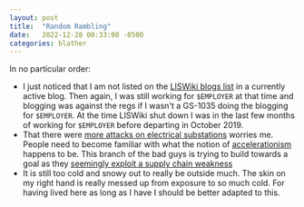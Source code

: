 ```yaml
---
layout: post
title:  "Random Rambling"
date:   2022-12-28 00:33:00 -0500
categories: blather
---
```

In no particular order:

* I just noticed that I am not listed on the [LISWiki blogs list](https://liswiki.org/wiki/Weblogs) in a currently active blog.  Then again, I was still working for `$EMPLOYER` at that time and blogging was against the regs if I wasn't a GS-1035 doing the blogging for `$EMPLOYER`.  At the time LISWiki shut down I was in the last few months of working for `$EMPLOYER` before departing in October 2019.
* That there were [more attacks on electrical substations](https://www.msn.com/en-us/news/us/power-substations-vandalized-in-washington-state-weeks-after-north-carolina-electricity-attack-and-fbi-warning/ar-AA15F9fW) worries me.  People need to become familiar with what the notion of [accelerationism](https://www.hsdl.org/c/abstract/?docid=852447) happens to be.  This branch of the bad guys is trying to build towards a goal as they [seemingly exploit a supply chain weakness](https://www.hsdl.org/c/abstract/?docid=873177)
* It is still too cold and snowy out to really be outside much.  The skin on my right hand is really messed up from exposure to so much cold.  For having lived here as long as I have I should be better adapted to this.  
